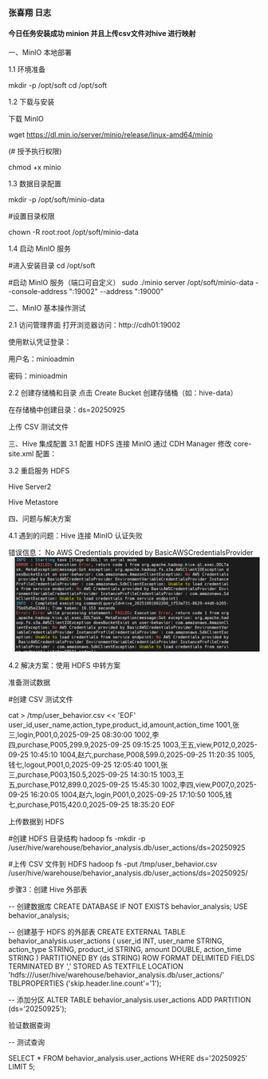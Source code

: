 ### 张喜翔 日志 
#### 今日任务安装成功 minion 并且上传csv文件对hive 进行映射


一、MinIO 本地部署

1.1 环境准备

mkdir -p /opt/soft
cd /opt/soft

1.2 下载与安装

下载 MinIO


wget https://dl.min.io/server/minio/release/linux-amd64/minio

(# 授予执行权限)


chmod +x minio


1.3 数据目录配置

mkdir -p /opt/soft/minio-data

#设置目录权限

chown -R root:root /opt/soft/minio-data

1.4 启动 MinIO 服务

#进入安装目录
cd /opt/soft

#启动 MinIO 服务（端口可自定义）
sudo ./minio server /opt/soft/minio-data --console-address ":19002" --address ":19000"

二、MinIO 基本操作测试

2.1 访问管理界面
打开浏览器访问：http://cdh01:19002

使用默认凭证登录：

用户名：minioadmin

密码：minioadmin

2.2 创建存储桶和目录
点击 Create Bucket 创建存储桶（如：hive-data）

在存储桶中创建目录：ds=20250925

上传 CSV 测试文件


三、Hive 集成配置
3.1 配置 HDFS 连接 MinIO
通过 CDH Manager 修改 core-site.xml 配置：

[//]: # (<configuration>)

[//]: # (  <!-- MinIO 配置 -->)

[//]: # (  <property>)

[//]: # (    <name>fs.s3a.endpoint</name>)

[//]: # (    <value>http://cdh01:19000</value>)

[//]: # (  </property>)

[//]: # (  <property>)

[//]: # (    <name>fs.s3a.access.key</name>)

[//]: # (    <value>minioadmin</value>)

[//]: # (  </property>)

[//]: # (  <property>)

[//]: # (    <name>fs.s3a.secret.key</name>)

[//]: # (    <value>minioadmin</value>)

[//]: # (  </property>)

[//]: # (  <property>)

[//]: # (    <name>fs.s3a.path.style.access</name>)

[//]: # (    <value>true</value>)

[//]: # (  </property>)

[//]: # (  <property>)

[//]: # (    <name>fs.s3a.impl</name>)

[//]: # (    <value>org.apache.hadoop.fs.s3a.S3AFileSystem</value>)

[//]: # (  </property>)

[//]: # (</configuration>)

3.2 重启服务
HDFS

Hive Server2

Hive Metastore


四、问题与解决方案

4.1 遇到的问题：Hive 连接 MinIO 认证失败

错误信息：
No AWS Credentials provided by BasicAWSCredentialsProvider
![img.png](../9-30_10-4/img.png)

4.2 解决方案：使用 HDFS 中转方案

准备测试数据

#创建 CSV 测试文件


cat > /tmp/user_behavior.csv << 'EOF'
user_id,user_name,action_type,product_id,amount,action_time
1001,张三,login,P001,0,2025-09-25 08:30:00
1002,李四,purchase,P005,299.9,2025-09-25 09:15:25
1003,王五,view,P012,0,2025-09-25 10:45:10
1004,赵六,purchase,P008,599.0,2025-09-25 11:20:35
1005,钱七,logout,P001,0,2025-09-25 12:05:40
1001,张三,purchase,P003,150.5,2025-09-25 14:30:15
1003,王五,purchase,P012,899.0,2025-09-25 15:45:30
1002,李四,view,P007,0,2025-09-25 16:20:05
1004,赵六,login,P001,0,2025-09-25 17:10:50
1005,钱七,purchase,P015,420.0,2025-09-25 18:35:20
EOF


上传数据到 HDFS


#创建 HDFS 目录结构
hadoop fs -mkdir -p /user/hive/warehouse/behavior_analysis.db/user_actions/ds=20250925

#上传 CSV 文件到 HDFS
hadoop fs -put /tmp/user_behavior.csv /user/hive/warehouse/behavior_analysis.db/user_actions/ds=20250925/



步骤3：创建 Hive 外部表

-- 创建数据库
CREATE DATABASE IF NOT EXISTS behavior_analysis;
USE behavior_analysis;

-- 创建基于 HDFS 的外部表
CREATE EXTERNAL TABLE behavior_analysis.user_actions (
user_id INT,
user_name STRING,
action_type STRING,
product_id STRING,
amount DOUBLE,
action_time STRING
)
PARTITIONED BY (ds STRING)
ROW FORMAT DELIMITED
FIELDS TERMINATED BY ','
STORED AS TEXTFILE
LOCATION 'hdfs:///user/hive/warehouse/behavior_analysis.db/user_actions/'
TBLPROPERTIES ('skip.header.line.count'='1');

-- 添加分区
ALTER TABLE behavior_analysis.user_actions ADD PARTITION (ds='20250925');

验证数据查询

-- 测试查询


SELECT * FROM behavior_analysis.user_actions WHERE ds='20250925' LIMIT 5;

